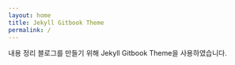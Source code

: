 ```yaml
---
layout: home
title: Jekyll Gitbook Theme
permalink: /
---
```


내용 정리 블로그를 만들기 위해 Jekyll Gitbook Theme을 사용하였습니다.

